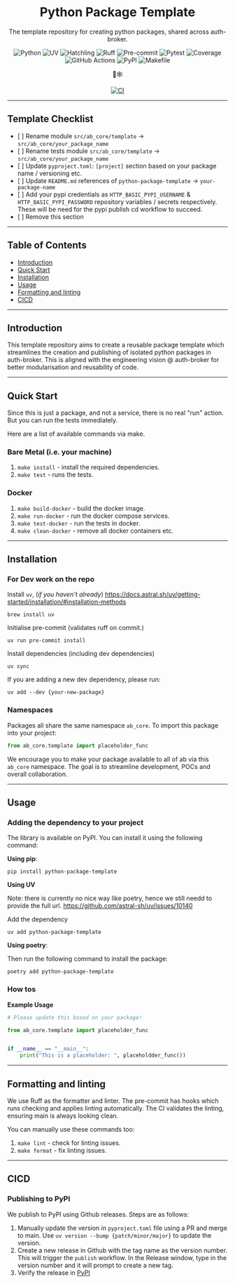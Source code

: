 <div align="center">

# Python Package Template

The template repository for creating python packages, shared across auth-broker.

![Python](https://img.shields.io/badge/Python-3.12-3670A0?style=for-the-badge&logo=python&logoColor=ffdd54)
![UV](https://img.shields.io/badge/UV-Fast-6E40C9?style=for-the-badge)
![Hatchling](https://img.shields.io/badge/Hatchling-PEP517-6E40C9?style=for-the-badge)
![Ruff](https://img.shields.io/badge/Ruff-Lint-000000?style=for-the-badge)
![Pre-commit](https://img.shields.io/badge/Pre--commit-Hooks-000000?style=for-the-badge)
![Pytest](https://img.shields.io/badge/Pytest-Unit%2BAsync-08979C?style=for-the-badge)
![Coverage](https://img.shields.io/badge/Cov-Reports-08979C?style=for-the-badge)
![GitHub Actions](https://img.shields.io/badge/Actions-CI%2FCD-F7B500?style=for-the-badge&logo=github-actions)
![PyPI](https://img.shields.io/badge/PyPI-Publish-6E40C9?style=for-the-badge)
![Makefile](https://img.shields.io/badge/Makefile-Scripts-F7B500?style=for-the-badge)

🦜🕸️

[![CI](https://github.com/auth-broker/package-template/actions/workflows/ci.yaml/badge.svg?branch=main)](https://github.com/auth-broker/package-template/actions/workflows/ci.yaml)

</div>

______________________________________________________________________

## Template Checklist

- \[ \] Rename module `src/ab_core/template` ->
  `src/ab_core/your_package_name`
- \[ \] Rename tests module `src/ab_core/template` ->
  `src/ab_core/your_package_name`
- \[ \] Update `pyproject.toml`: `[project]` section based on your package name
  / versioning etc.
- \[ \] Update `README.md` references of `python-package-template` ->
  `your-package-name`
- \[ \] Add your pypi credentials as `HTTP_BASIC_PYPI_USERNAME` &
  `HTTP_BASIC_PYPI_PASSWORD` repository variables / secrets respectively. These
  will be need for the pypi publish cd workflow to succeed.
- \[ \] Remove this section

______________________________________________________________________

## Table of Contents

<!-- toc -->

- [Introduction](#introduction)
- [Quick Start](#quick-start)
- [Installation](#installation)
- [Usage](#usage)
- [Formatting and linting](#formatting-and-linting)
- [CICD](#cicd)

<!-- tocstop -->

______________________________________________________________________

## Introduction

This template repository aims to create a reusable package template which
streamlines the creation and publishing of isolated python packages in auth-broker.
This is aligned with the engineering vision @ auth-broker for better modularisation and
reusability of code.

______________________________________________________________________

## Quick Start

Since this is just a package, and not a service, there is no real "run" action.
But you can run the tests immediately.

Here are a list of available commands via make.

### Bare Metal (i.e. your machine)

1. `make install` - install the required dependencies.
1. `make test` - runs the tests.

### Docker

1. `make build-docker` - build the docker image.
1. `make run-docker` - run the docker compose services.
1. `make test-docker` - run the tests in docker.
1. `make clean-docker` - remove all docker containers etc.

______________________________________________________________________

## Installation

### For Dev work on the repo

Install `uv`, (_if you haven't already_)
https://docs.astral.sh/uv/getting-started/installation/#installation-methods

```shell
brew install uv
```

Initialise pre-commit (validates ruff on commit.)

```shell
uv run pre-commit install
```

Install dependencies (including dev dependencies)

```shell
uv sync
```

If you are adding a new dev dependency, please run:

```shell
uv add --dev {your-new-package}
```

### Namespaces

Packages all share the same namespace `ab_core`. To import this package into
your project:

```python
from ab_core.template import placeholder_func
```

We encourage you to make your package available to all of ab via this
`ab_core` namespace. The goal is to streamline development, POCs and overall
collaboration.

______________________________________________________________________

## Usage

### Adding the dependency to your project

The library is available on PyPI. You can install it using the following
command:

**Using pip**:

```shell
pip install python-package-template
```

**Using UV**

Note: there is currently no nice way like poetry, hence we still needd to
provide the full url. https://github.com/astral-sh/uv/issues/10140

Add the dependency

```shell
uv add python-package-template
```

**Using poetry**:

Then run the following command to install the package:

```shell
poetry add python-package-template
```

### How tos

**Example Usage**

```python
# Please update this based on your package!

from ab_core.template import placeholder_func


if __name__ == "__main__":
    print("This is a placeholder: ", placeholdder_func())
```

______________________________________________________________________

## Formatting and linting

We use Ruff as the formatter and linter. The pre-commit has hooks which runs
checking and applies linting automatically. The CI validates the linting,
ensuring main is always looking clean.

You can manually use these commands too:

1. `make lint` - check for linting issues.
1. `make format` - fix linting issues.

______________________________________________________________________

## CICD

### Publishing to PyPI

We publish to PyPI using Github releases. Steps are as follows:

1. Manually update the version in `pyproject.toml` file using a PR and merge to
   main. Use `uv version --bump {patch/minor/major}` to update the version.
1. Create a new release in Github with the tag name as the version number. This
   will trigger the `publish` workflow. In the Release window, type in the
   version number and it will prompt to create a new tag.
1. Verify the release in
   [PyPI](https://pypi.org/project/python-package-template/)
